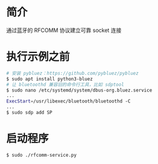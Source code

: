 # 简介

通过蓝牙的 RFCOMM 协议建立可靠 socket 连接

# 执行示例之前

```bash
# 安装 pybluez：https://github.com/pybluez/pybluez
$ sudo apt install python3-bluez
# 让 bluetoothd 兼容旧的命令行工具，比如 sdptool
$ sudo nano /etc/systemd/system/dbus-org.bluez.service
...
ExecStart=/usr/libexec/bluetooth/bluetoothd -C
...
$ sudo sdp add SP
```

# 启动程序

```bash
$ sudo ./rfcomm-service.py
```
